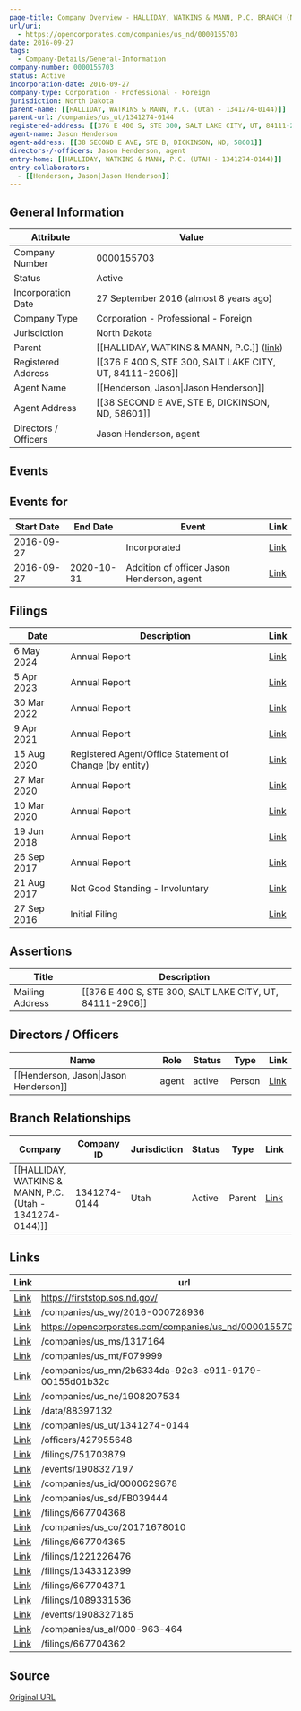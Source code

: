 ```yaml
---
page-title: Company Overview - HALLIDAY, WATKINS & MANN, P.C. BRANCH (North Dakota - 0000155703)
url/uri:
  - https://opencorporates.com/companies/us_nd/0000155703
date: 2016-09-27
tags:
  - Company-Details/General-Information
company-number: 0000155703
status: Active
incorporation-date: 2016-09-27
company-type: Corporation - Professional - Foreign
jurisdiction: North Dakota
parent-name: [[HALLIDAY, WATKINS & MANN, P.C. (Utah - 1341274-0144)]]
parent-url: /companies/us_ut/1341274-0144
registered-address: [[376 E 400 S, STE 300, SALT LAKE CITY, UT, 84111-2906]]
agent-name: Jason Henderson
agent-address: [[38 SECOND E AVE, STE B, DICKINSON, ND, 58601]]
directors-/-officers: Jason Henderson, agent
entry-home: [[HALLIDAY, WATKINS & MANN, P.C. (UTAH - 1341274-0144)]]
entry-collaborators:
  - [[Henderson, Jason|Jason Henderson]]
---
```


## General Information
| Attribute          | Value                                       |
|--------------------|---------------------------------------------|
| Company Number     | 0000155703                                  |
| Status             | Active                                      |
| Incorporation Date | 27 September 2016 (almost 8 years ago)      |
| Company Type       | Corporation - Professional - Foreign        |
| Jurisdiction       | North Dakota                                |
| Parent             | [[HALLIDAY, WATKINS & MANN, P.C.]] ([link](/companies/us_ut/1341274-0144)) |
| Registered Address | [[376 E 400 S, STE 300, SALT LAKE CITY, UT, 84111-2906]] |
| Agent Name         | [[Henderson, Jason\|Jason Henderson]]       |
| Agent Address      | [[38 SECOND E AVE, STE B, DICKINSON, ND, 58601]] |
| Directors / Officers | Jason Henderson, agent                      |

## Events
## Events for
| Start Date | End Date   | Event                                                   | Link |
|------------|------------|-------------------------------------------------------|------|
| 2016-09-27 |            | Incorporated                                            | [Link](https://opencorporates.com/events/1908327197) |
| 2016-09-27 | 2020-10-31 | Addition of officer Jason Henderson, agent              | [Link](https://opencorporates.com/events/1908327185) |

## Filings
| Date        | Description                    | Link |
|-------------|--------------------------------|-------|
| 6 May 2024  | Annual Report                  | [Link](https://opencorporates.com/filings/1343312399) |
| 5 Apr 2023  | Annual Report                  | [Link](https://opencorporates.com/filings/1221226476) |
| 30 Mar 2022 | Annual Report                  | [Link](https://opencorporates.com/filings/1089331536) |
| 9 Apr 2021  | Annual Report                  | [Link](https://opencorporates.com/filings/751703879) |
| 15 Aug 2020 | Registered Agent/Office Statement of Change (by entity) | [Link](https://opencorporates.com/filings/667704362) |
| 27 Mar 2020 | Annual Report                  | [Link](https://opencorporates.com/filings/667704365) |
| 10 Mar 2020 | Annual Report                  | [Link](https://opencorporates.com/filings/667704368) |
| 19 Jun 2018 | Annual Report                  | [Link](https://opencorporates.com/filings/667704371) |
| 26 Sep 2017 | Annual Report                  | [Link](https://opencorporates.com/filings/667704374) |
| 21 Aug 2017 | Not Good Standing - Involuntary | [Link](https://opencorporates.com/filings/667704377) |
| 27 Sep 2016 | Initial Filing                 | [Link](https://opencorporates.com/filings/667704380) |

## Assertions
| Title               | Description                                             |
|---------------------|---------------------------------------------------------|
| Mailing Address     | [[376 E 400 S, STE 300, SALT LAKE CITY, UT, 84111-2906]] |

## Directors / Officers
| Name                 | Role            | Status     | Type        | Link |
|----------------------|-----------------|------------|-------------|------|
| [[Henderson, Jason\|Jason Henderson]] | agent           | active     | Person      | [Link](https://opencorporates.com/officers/427955648) |

## Branch Relationships
| Company                       | Company ID            | Jurisdiction         | Status   | Type       | Link                                | Start Date   | End Date     | Statement Link                      |
|--------------------------------|----------------------|----------------------|----------|------------|-------------------------------------|--------------|--------------|-------------------------------------|
| [[HALLIDAY, WATKINS & MANN, P.C. (Utah - 1341274-0144)]] | 1341274-0144         | Utah                 | Active   | Parent     | [Link](https://opencorporates.com/companies/us_ut/1341274-0144) | 24 Jan 1997  | N/A          | [Statement](https://opencorporates.com/statements/969425411) |

## Links
| Link   | url                            
|--------|--------------------------------|
| [Link](https://firststop.sos.nd.gov/) |https://firststop.sos.nd.gov/ |
| [Link](/companies/us_wy/2016-000728936) |/companies/us_wy/2016-000728936|
| [Link](https://opencorporates.com/companies/us_nd/0000155703/filings) |https://opencorporates.com/companies/us_nd/0000155703/filings|
| [Link](/companies/us_ms/1317164) |/companies/us_ms/1317164      |
| [Link](/companies/us_mt/F079999) |/companies/us_mt/F079999      |
| [Link](/companies/us_mn/2b6334da-92c3-e911-9179-00155d01b32c) |/companies/us_mn/2b6334da-92c3-e911-9179-00155d01b32c|
| [Link](/companies/us_ne/1908207534) |/companies/us_ne/1908207534   |
| [Link](/data/88397132) |/data/88397132                |
| [Link](/companies/us_ut/1341274-0144) |/companies/us_ut/1341274-0144 |
| [Link](/officers/427955648) |/officers/427955648           |
| [Link](/filings/751703879) |/filings/751703879            |
| [Link](/events/1908327197) |/events/1908327197            |
| [Link](/companies/us_id/0000629678) |/companies/us_id/0000629678   |
| [Link](/companies/us_sd/FB039444) |/companies/us_sd/FB039444     |
| [Link](/filings/667704368) |/filings/667704368            |
| [Link](/companies/us_co/20171678010) |/companies/us_co/20171678010  |
| [Link](/filings/667704365) |/filings/667704365            |
| [Link](/filings/1221226476) |/filings/1221226476           |
| [Link](/filings/1343312399) |/filings/1343312399           |
| [Link](/filings/667704371) |/filings/667704371            |
| [Link](/filings/1089331536) |/filings/1089331536           |
| [Link](/events/1908327185) |/events/1908327185            |
| [Link](/companies/us_al/000-963-464) |/companies/us_al/000-963-464  |
| [Link](/filings/667704362) |/filings/667704362            |

## Source
[Original URL](https://opencorporates.com/companies/us_nd/0000155703)

